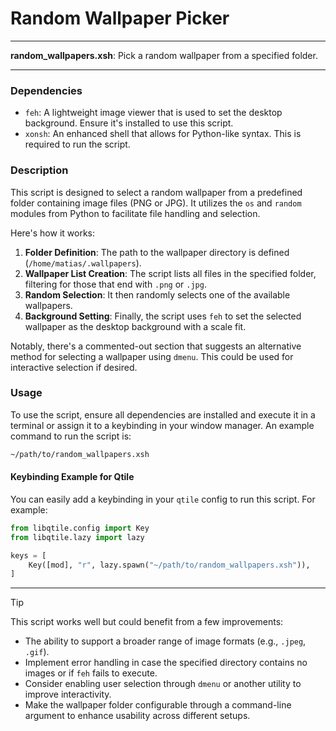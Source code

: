 # Random Wallpaper Picker

---

**random_wallpapers.xsh**: Pick a random wallpaper from a specified folder.

---

### Dependencies

- `feh`: A lightweight image viewer that is used to set the desktop background. Ensure it's installed to use this script.
- `xonsh`: An enhanced shell that allows for Python-like syntax. This is required to run the script.

### Description

This script is designed to select a random wallpaper from a predefined folder containing image files (PNG or JPG). It utilizes the `os` and `random` modules from Python to facilitate file handling and selection.

Here's how it works:
1. **Folder Definition**: The path to the wallpaper directory is defined (`/home/matias/.wallpapers`).
2. **Wallpaper List Creation**: The script lists all files in the specified folder, filtering for those that end with `.png` or `.jpg`.
3. **Random Selection**: It then randomly selects one of the available wallpapers.
4. **Background Setting**: Finally, the script uses `feh` to set the selected wallpaper as the desktop background with a scale fit.

Notably, there's a commented-out section that suggests an alternative method for selecting a wallpaper using `dmenu`. This could be used for interactive selection if desired.

### Usage

To use the script, ensure all dependencies are installed and execute it in a terminal or assign it to a keybinding in your window manager. An example command to run the script is:

```bash
~/path/to/random_wallpapers.xsh
```

#### Keybinding Example for Qtile

You can easily add a keybinding in your `qtile` config to run this script. For example:

```python
from libqtile.config import Key
from libqtile.lazy import lazy

keys = [
    Key([mod], "r", lazy.spawn("~/path/to/random_wallpapers.xsh")),
]
```

---

> [!TIP]
> This script works well but could benefit from a few improvements:
> - The ability to support a broader range of image formats (e.g., `.jpeg`, `.gif`).
> - Implement error handling in case the specified directory contains no images or if `feh` fails to execute.
> - Consider enabling user selection through `dmenu` or another utility to improve interactivity.
> - Make the wallpaper folder configurable through a command-line argument to enhance usability across different setups.